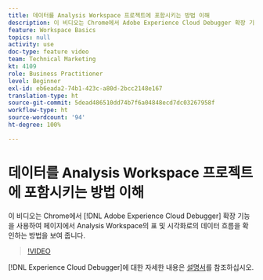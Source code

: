 ```yaml
---
title: 데이터를 Analysis Workspace 프로젝트에 포함시키는 방법 이해
description: 이 비디오는 Chrome에서 Adobe Experience Cloud Debugger 확장 기능을 사용하여 페이지에서 Analysis Workspace의 표 및 시각화로의 데이터 흐름을 확인하는 방법을 보여 줍니다.
feature: Workspace Basics
topics: null
activity: use
doc-type: feature video
team: Technical Marketing
kt: 4109
role: Business Practitioner
level: Beginner
exl-id: eb6eada2-74b1-423c-a80d-2bcc2148e167
translation-type: ht
source-git-commit: 5dead486510dd74b7f6a04848ecd7dc03267958f
workflow-type: ht
source-wordcount: '94'
ht-degree: 100%

---
```


# 데이터를 Analysis Workspace 프로젝트에 포함시키는 방법 이해

이 비디오는 Chrome에서 [!DNL Adobe Experience Cloud Debugger] 확장 기능을 사용하여 페이지에서 Analysis Workspace의 표 및 시각화로의 데이터 흐름을 확인하는 방법을 보여 줍니다.

>[!VIDEO](https://video.tv.adobe.com/v/31072/?quality=12)

[!DNL Experience Cloud Debugger]에 대한 자세한 내용은 [설명서](https://docs.adobe.com/content/help/ko/debugger/using/experience-cloud-debugger.html)를 참조하십시오.
